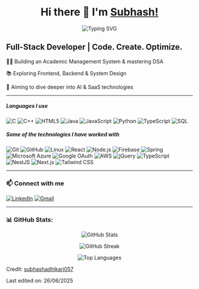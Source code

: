 <div align="center">

# Hi there 👋 I'm [Subhash!](https://github.com/subhashadhikari057)

</div>


<p align="center">
  <img src="https://readme-typing-svg.herokuapp.com?center=true&vCenter=true&width=600&height=45&lines=Full+Stack+Web+Developer+🚀;Passionate+about+AI+%26+SaaS+💡;Lifelong+Learner+📚;Turning+Ideas+into+Real-World+Projects+🔧" alt="Typing SVG" />
</p>



## Full-Stack Developer | Code. Create. Optimize.

👨‍💻 Building an Academic Management System & mastering DSA

📚 Exploring Frontend, Backend & System Design

🚀 Aiming to dive deeper into AI & SaaS technologies



---

##### Languages I use

![C](https://img.shields.io/badge/-C-000000?style=flat&logo=c)
![C++](https://img.shields.io/badge/-C++-000000?style=flat&logo=c%2B%2B)
![HTML5](https://img.shields.io/badge/-HTML5-000000?style=flat&logo=html5)
![Java](https://img.shields.io/badge/-Java-000000?style=flat&logo=java)
![JavaScript](https://img.shields.io/badge/-JavaScript-000000?style=flat&logo=javascript)
![Python](https://img.shields.io/badge/-Python-000000?style=flat&logo=python)
![TypeScript](https://img.shields.io/badge/-TypeScript-000000?style=flat&logo=typescript)
![SQL](https://img.shields.io/badge/-SQL-000000?style=flat&logo=postgresql)

##### Some of the technologies I have worked with

![Git](https://img.shields.io/badge/Git-222222?style=flat&logo=git&logoColor=F05032)
![GitHub](https://img.shields.io/badge/GitHub-222222?style=flat&logo=github&logoColor=181717)
![Linux](https://img.shields.io/badge/Linux-222222?style=flat&logo=linux&logoColor=FCC624)
![React](https://img.shields.io/badge/React-222222?style=flat&logo=react&logoColor=61DAFB)
![Node.js](https://img.shields.io/badge/Node.js-222222?style=flat&logo=node.js&logoColor=339933)
![Firebase](https://img.shields.io/badge/Firebase-222222?style=flat&logo=firebase&logoColor=FFCA28)
![Spring](https://img.shields.io/badge/Spring-222222?style=flat&logo=spring&logoColor=6DB33F)
![Microsoft Azure](https://img.shields.io/badge/Microsoft_Azure-222222?style=flat&logo=microsoft-azure&logoColor=0078D4)
![Google OAuth](https://img.shields.io/badge/Google_OAuth-222222?style=flat&logo=google&logoColor=4285F4)
![AWS](https://img.shields.io/badge/AWS-222222?style=flat&logo=amazon-aws&logoColor=FF9900)
![jQuery](https://img.shields.io/badge/jQuery-222222?style=flat&logo=jquery&logoColor=0769AD)
![TypeScript](https://img.shields.io/badge/TypeScript-222222?style=flat&logo=typescript&logoColor=007ACC)
![NestJS](https://img.shields.io/badge/NestJS-222222?style=flat&logo=nestjs&logoColor=E0234E)
![Next.js](https://img.shields.io/badge/Next.js-222222?style=flat&logo=nextdotjs&logoColor=FFFFFF)
![Tailwind CSS](https://img.shields.io/badge/Tailwind_CSS-222222?style=flat&logo=tailwind-css&logoColor=38B2AC)

---

### 📫 Connect with me

[![LinkedIn](https://img.shields.io/badge/-LinkedIn-0A66C2?style=flat&logo=linkedin&logoColor=white)](https://www.linkedin.com/in/subhash-adhikari-045018305/)
[![Gmail](https://img.shields.io/badge/-Gmail-EA4335?style=flat&logo=gmail&logoColor=white)](mailto:subhashadhikari057@gmail.com)

---
<h3 align="left">📊 GitHub Stats:</h3>
<p align="center">
  <img src="https://github-readme-stats.vercel.app/api?username=nabin788&show_icons=true&theme=radical" alt="GitHub Stats"/>
</p>
<p align="center">
  <img src="https://github-readme-streak-stats.herokuapp.com/?user=nabin788&theme=radical" alt="GitHub Streak"/>
</p>
<p align="center">
  <img src="https://github-readme-stats.vercel.app/api/top-langs/?username=nabin788&layout=compact&theme=radical" alt="Top Languages"/>
</p>

Credit: [subhashadhikari057](https://github.com/subhashadhikari057)

Last edited on: 26/06/2025
